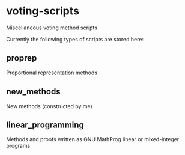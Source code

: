 # voting-scripts
Miscellaneous voting method scripts

Currently the following types of scripts are stored here:

proprep
-------

Proportional representation methods

new\_methods
------------

New methods (constructed by me)

linear\_programming
-------------------

Methods and proofs written as GNU MathProg linear or mixed-integer programs
